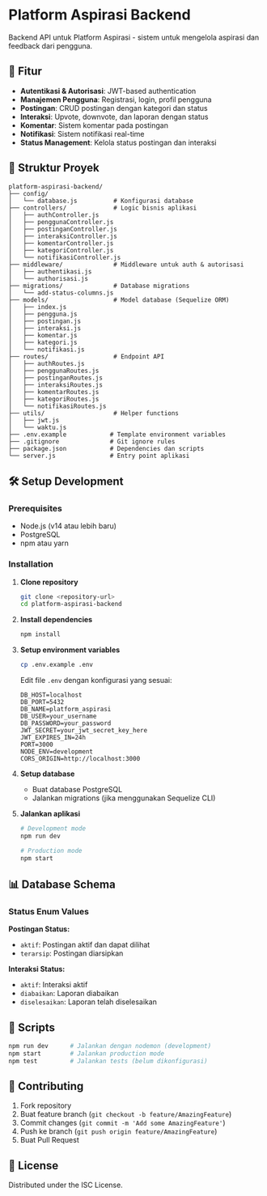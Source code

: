 # Platform Aspirasi Backend

Backend API untuk Platform Aspirasi - sistem untuk mengelola aspirasi dan feedback dari pengguna.

## 🚀 Fitur

- **Autentikasi & Autorisasi**: JWT-based authentication
- **Manajemen Pengguna**: Registrasi, login, profil pengguna
- **Postingan**: CRUD postingan dengan kategori dan status
- **Interaksi**: Upvote, downvote, dan laporan dengan status
- **Komentar**: Sistem komentar pada postingan
- **Notifikasi**: Sistem notifikasi real-time
- **Status Management**: Kelola status postingan dan interaksi

## 📁 Struktur Proyek

```
platform-aspirasi-backend/
├── config/
│   └── database.js          # Konfigurasi database
├── controllers/             # Logic bisnis aplikasi
│   ├── authController.js
│   ├── penggunaController.js
│   ├── postinganController.js
│   ├── interaksiController.js
│   ├── komentarController.js
│   ├── kategoriController.js
│   └── notifikasiController.js
├── middleware/              # Middleware untuk auth & autorisasi
│   ├── authentikasi.js
│   └── authorisasi.js
├── migrations/              # Database migrations
│   └── add-status-columns.js
├── models/                  # Model database (Sequelize ORM)
│   ├── index.js
│   ├── pengguna.js
│   ├── postingan.js
│   ├── interaksi.js
│   ├── komentar.js
│   ├── kategori.js
│   └── notifikasi.js
├── routes/                  # Endpoint API
│   ├── authRoutes.js
│   ├── penggunaRoutes.js
│   ├── postinganRoutes.js
│   ├── interaksiRoutes.js
│   ├── komentarRoutes.js
│   ├── kategoriRoutes.js
│   └── notifikasiRoutes.js
├── utils/                   # Helper functions
│   ├── jwt.js
│   └── waktu.js
├── .env.example            # Template environment variables
├── .gitignore              # Git ignore rules
├── package.json            # Dependencies dan scripts
└── server.js               # Entry point aplikasi
```

## 🛠️ Setup Development

### Prerequisites
- Node.js (v14 atau lebih baru)
- PostgreSQL
- npm atau yarn

### Installation

1. **Clone repository**
   ```bash
   git clone <repository-url>
   cd platform-aspirasi-backend
   ```

2. **Install dependencies**
   ```bash
   npm install
   ```

3. **Setup environment variables**
   ```bash
   cp .env.example .env
   ```
   
   Edit file `.env` dengan konfigurasi yang sesuai:
   ```env
   DB_HOST=localhost
   DB_PORT=5432
   DB_NAME=platform_aspirasi
   DB_USER=your_username
   DB_PASSWORD=your_password
   JWT_SECRET=your_jwt_secret_key_here
   JWT_EXPIRES_IN=24h
   PORT=3000
   NODE_ENV=development
   CORS_ORIGIN=http://localhost:3000
   ```

4. **Setup database**
   - Buat database PostgreSQL
   - Jalankan migrations (jika menggunakan Sequelize CLI)

5. **Jalankan aplikasi**
   ```bash
   # Development mode
   npm run dev
   
   # Production mode
   npm start
   ```

## 📊 Database Schema

### Status Enum Values

**Postingan Status:**
- `aktif`: Postingan aktif dan dapat dilihat
- `terarsip`: Postingan diarsipkan

**Interaksi Status:**
- `aktif`: Interaksi aktif
- `diabaikan`: Laporan diabaikan
- `diselesaikan`: Laporan telah diselesaikan

## 🔧 Scripts

```bash
npm run dev      # Jalankan dengan nodemon (development)
npm start        # Jalankan production mode
npm test         # Jalankan tests (belum dikonfigurasi)
```

## 🤝 Contributing

1. Fork repository
2. Buat feature branch (`git checkout -b feature/AmazingFeature`)
3. Commit changes (`git commit -m 'Add some AmazingFeature'`)
4. Push ke branch (`git push origin feature/AmazingFeature`)
5. Buat Pull Request

## 📝 License

Distributed under the ISC License.

